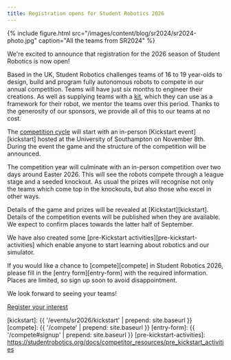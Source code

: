 ```yaml
---
title: Registration opens for Student Robotics 2026
---
```


{% include figure.html src="/images/content/blog/sr2024/sr2024-photo.jpg"
           caption="All the teams from SR2024" %}

We're excited to announce that registration for the 2026 season of Student
Robotics is now open!

Based in the UK, Student Robotics challenges teams of 16 to 19 year-olds to
design, build and program fully autonomous robots to compete in our annual
competition. Teams will have just six months to engineer their creations. As
well as supplying teams with a [kit][kit], which they can use as a framework for
their robot, we mentor the teams over this period. Thanks to the generosity of
our sponsors, we provide all of this to our teams at no cost.

The [competition cycle][programme-structure] will start with an in-person
[Kickstart event][kickstart] hosted at the University of Southampton on November
8th. During the event the game and the structure of the competition will be
announced.

The competition year will culminate with an in-person competition over two days
around Easter 2026. This will see the robots compete through a league stage and
a seeded knockout. As usual the prizes will recognise not only the teams which
come top in the knockouts, but also those who excel in other ways.

Details of the game and prizes will be revealed at [Kickstart][kickstart].
Details of the competition events will be published when they are available.
We expect to confirm places towards the latter half of September.

We have also created some [pre-Kickstart activities][pre-kickstart-activities]
which enable anyone to start learning about robotics and our simulator.

If you would like a chance to [compete][compete] in Student Robotics 2026,
please fill in the [entry form][entry-form] with the required information.
Places are limited, so sign up soon to avoid disappointment.

We look forward to seeing your teams!

<div class="text-center">
  <a class="button button-primary" href="{{ site.baseurl }}/compete#signup">
    Register your interest
  </a>
</div>

[kit]: https://studentrobotics.org/docs/kit/
[programme-structure]: https://studentrobotics.org/docs/robots_101/programme_structure

[kickstart]: {{ '/events/sr2026/kickstart' | prepend: site.baseurl }}
[compete]: {{ '/compete' | prepend: site.baseurl }}
[entry-form]: {{ '/compete#signup' | prepend: site.baseurl }}
[pre-kickstart-activities]: https://studentrobotics.org/docs/competitor_resources/pre_kickstart_activities
